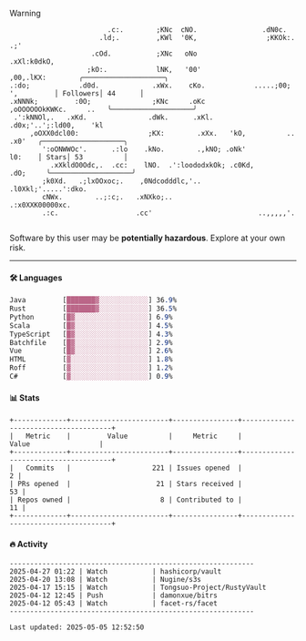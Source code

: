> [!WARNING]
> ```>                           .'.       .lx,  .;'                 .oo.               
>                         .c:.        ;KNc  cNO.                .dN0c.             
>                       .ld;.         ,KWl  '0K,                 ;KKOk:. .;'       
>                     .cOd.           ;XNc   oNo                 .xXl:k0dkO,       
>                    ;kO:.            lNK,   '00'                 ,00,.lKX:        ╭────────────────────╮
> .:do;            .d0d.             .xWx.    cKo.            .....;00; ',         │ Followers│ 44      │
> .xNNNk;         :0O;               ;KNc     .oKc         ,oOOOOOOkKWKc.     ..   ╰────────────────────╯
>  .':kNNOl,.   .xKd.               .dWk.      .xKl.     .d0x;'..';:ld00,    'kl   
>      ,oOXX0dcl00:                 ;KX:        .xXx.   'kO,          ..    .x0'   ╭────────────────────╮
>         ':oONWWOc'.      .:lo    .kNo.        .,kNO; .oNk'                l0:    │ Stars│ 53          │
>           .xXkldO0Odc,.  .cc:    lNO.  .':loododxkOk; .c0Kd,            .dO;     ╰────────────────────╯
>         ;k0Xd.   .;lxOOxoc;.    ,0Ndcodddlc,'..          .l0Xkl;'.....':dko.     
>         cNWx.        ..;:c;.   .xNXko;..                  .:x0XXK00000xc.        
>         .:c.                   .cc'                          ..,,,,,'.           
>                                                                                  
> ```
> <p>Software by this user may be <b>potentially hazardous</b>. Explore at your own risk.</p>

---

#### 🛠️ Languages
```css
Java         [███████▓░░░░░░░░░░░░] 36.9%
Rust         [███████▓░░░░░░░░░░░░] 36.5%
Python       [█▓░░░░░░░░░░░░░░░░░░] 6.9%
Scala        [█▓░░░░░░░░░░░░░░░░░░] 4.5%
TypeScript   [█▓░░░░░░░░░░░░░░░░░░] 4.3%
Batchfile    [█▓░░░░░░░░░░░░░░░░░░] 2.9%
Vue          [█▓░░░░░░░░░░░░░░░░░░] 2.6%
HTML         [▓░░░░░░░░░░░░░░░░░░░] 1.8%
Roff         [▓░░░░░░░░░░░░░░░░░░░] 1.2%
C#           [▓░░░░░░░░░░░░░░░░░░░] 0.9%
```

#### 📊 Stats
```
+-------------+------------------------+----------------+--------------------------------------+
|   Metric    |         Value          |     Metric     |                Value                 |
+-------------+------------------------+----------------+--------------------------------------+
|   Commits   |                    221 | Issues opened  |                                    2 |
| PRs opened  |                     21 | Stars received |                                   53 |
| Repos owned |                      8 | Contributed to |                                   11 |
+-------------+------------------------+----------------+--------------------------------------+
```

#### 🔥 Activity
```
------------------------------------------------------------
2025-04-27 01:22 | Watch           | hashicorp/vault
2025-04-20 13:08 | Watch           | Nugine/s3s
2025-04-17 15:15 | Watch           | Tongsuo-Project/RustyVault
2025-04-12 12:45 | Push            | damonxue/bitrs
2025-04-12 05:43 | Watch           | facet-rs/facet
------------------------------------------------------------

Last updated: 2025-05-05 12:52:50
```

